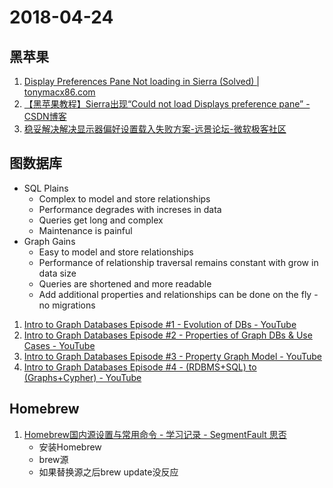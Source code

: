 # 2018-04-24

## 黑苹果
1. [Display Preferences Pane Not loading in Sierra (Solved) | tonymacx86.com](https://www.tonymacx86.com/threads/display-preferences-pane-not-loading-in-sierra-solved.202365/)
2. [【黑苹果教程】Sierra出现“Could not load Displays preference pane” - CSDN博客](https://blog.csdn.net/wr132/article/details/54836994)
3. [稳妥解决解决显示器偏好设置载入失败方案-远景论坛-微软极客社区](http://bbs.pcbeta.com/viewthread-1721964-1-1.html)

## 图数据库
* SQL Plains
    * Complex to model and store relationships
    * Performance degrades with increses in data
    * Queries get long and complex
    * Maintenance is painful
* Graph Gains
    * Easy to model and store relationships
    * Performance of relationship traversal remains constant with grow in data size
    * Queries are shortened and more readable
    * Add additional properties and relationships can be done on the fly - no migrations


1. [Intro to Graph Databases Episode #1 - Evolution of DBs - YouTube](https://www.youtube.com/watch?v=5Tl8WcaqZoc&list=PL9Hl4pk2FsvWM9GWaguRhlCQ-pa-ERd4U&index=1)
2. [Intro to Graph Databases Episode #2 - Properties of Graph DBs & Use Cases - YouTube](https://www.youtube.com/watch?v=-dCeFEqDkUI&index=2&list=PL9Hl4pk2FsvWM9GWaguRhlCQ-pa-ERd4U)
3. [Intro to Graph Databases Episode #3 - Property Graph Model - YouTube](https://www.youtube.com/watch?v=NH6WoJHN4UA&list=PL9Hl4pk2FsvWM9GWaguRhlCQ-pa-ERd4U&index=3)
4. [Intro to Graph Databases Episode #4 - (RDBMS+SQL) to (Graphs+Cypher) - YouTube](https://www.youtube.com/watch?v=NO3C-CWykkY&index=4&list=PL9Hl4pk2FsvWM9GWaguRhlCQ-pa-ERd4U)

## Homebrew
1. [Homebrew国内源设置与常用命令 - 学习记录 - SegmentFault 思否](https://segmentfault.com/a/1190000008274997)
    * 安装Homebrew
    * brew源
    * 如果替换源之后brew update没反应
